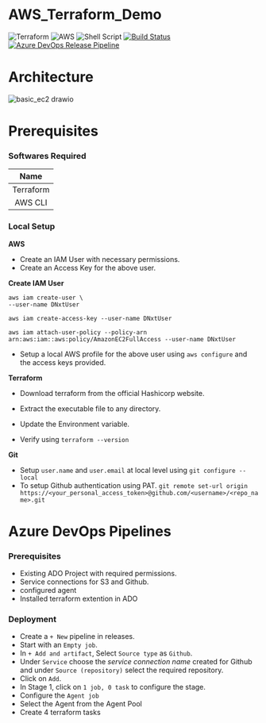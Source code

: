 # AWS_Terraform_Demo
![Terraform](https://img.shields.io/badge/-%235835CC.svg?style=for-the-badge&logo=terraform&logoColor=white) ![AWS](https://img.shields.io/badge/-%23FF9900.svg?style=for-the-badge&logo=amazon-aws&logoColor=white) ![Shell Script](https://img.shields.io/badge/-%23121011.svg?style=for-the-badge&logo=gnu-bash&logoColor=white) 
[![Build Status](https://dev.azure.com/DevOpsNxt961/Nxt/_apis/build/status%2FNxt-CI?branchName=basic_ec2)](https://dev.azure.com/DevOpsNxt961/Nxt/_build/latest?definitionId=1&branchName=basic_ec2) 
[![Azure DevOps Release Pipeline](https://vsrm.dev.azure.com/DevOpsNxt961/_apis/public/Release/badge/9adb4fbe-b74d-4b2b-b048-09612ac8de25/1/1?api-version=6.0)](https://dev.azure.com/DevOpsNxt961/Nxt/_release?definitionId=9adb4fbe-b74d-4b2b-b048-09612ac8de25&_a=releases) 
# Architecture 
![basic_ec2 drawio](https://github.com/yoU-Jay/AWS_Demo/assets/59735375/ee9cfe79-3b1e-4349-aae0-a60e17d3d5e8)


# Prerequisites

### Softwares Required

|  **Name** |
|:---------:|
| Terraform |
|  AWS CLI  |

### Local Setup

**AWS**

* Create an IAM User with necessary permissions.
* Create an Access Key for the above user.

**Create IAM User**

```
aws iam create-user \
--user-name DNxtUser

aws iam create-access-key --user-name DNxtUser

aws iam attach-user-policy --policy-arn arn:aws:iam::aws:policy/AmazonEC2FullAccess --user-name DNxtUser
```

* Setup a local AWS profile for the above user using `aws configure` and the access keys provided.

  

**Terraform**

* Download terraform from the official Hashicorp website.

* Extract the executable file to any directory.

* Update the Environment variable.

* Verify using `terraform --version`

  

**Git**

* Setup `user.name` and `user.email` at local level using `git configure --local`
* To setup Github authentication using PAT. `git remote set-url origin https://<your_personal_access_token>@github.com/<username>/<repo_name>.git`

# Azure DevOps Pipelines
### Prerequisites
* Existing ADO Project with required permissions.
* Service connections for S3 and Github.
* configured agent
* Installed terraform extention in ADO

### Deployment
* Create a `+ New` pipeline in releases.
* Start with an `Empty job`.
* In `+ Add and artifact`, Select `Source type` as `Github`.
* Under `Service` choose the *service connection name* created for Github and under `Source (repository)` select the required repository.
* Click on `Add`.
* In Stage 1, click on `1 job, 0 task` to configure the stage.
* Configure the `Agent job`
* Select the Agent from the Agent Pool
* Create 4 terraform tasks